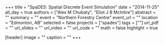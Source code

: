 +++
title = "SpaDES: Spatial Discrete Event Simulation"
date = "2014-11-25"
all_day = true
authors = ["Alex M Chubaty", "Eliot J B McIntire"]
abstract = ""
summary = ""
event = "Northern Forestry Centre"
event_url = ""
location = "Edmonton, AB"
selected = false
projects = ["spades"]
tags = [""]
url_pdf = ""
url_slides = ""
url_video = ""
url_code = ""
math = false
highlight = true

[header]
image = ""
caption = ""
+++
